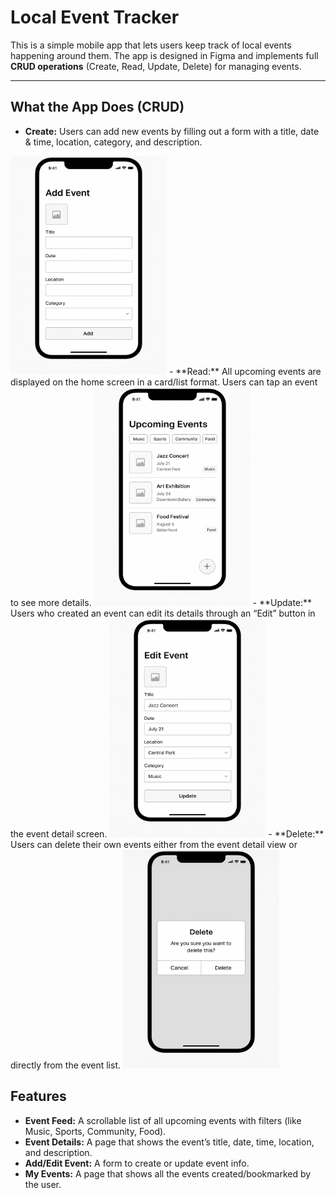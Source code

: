 #  Local Event Tracker  

This is a simple mobile app that lets users keep track of local events happening around them. The app is designed in Figma and implements full **CRUD operations** (Create, Read, Update, Delete) for managing events.  

---

##  What the App Does (CRUD)  

- **Create:** Users can add new events by filling out a form with a title, date & time, location, category, and description.
<img src="assets/images/Add_screen.png" alt="Add Event" width="250" height="350"/>
- **Read:** All upcoming events are displayed on the home screen in a card/list format. Users can tap an event to see more details.
<img src="assets/images/View_screen.png" alt="Read Event" width="250" height="350"/>
- **Update:** Users who created an event can edit its details through an “Edit” button in the event detail screen.
<img src="assets/images/Edit_screen.png" alt="Edit Event" width="250" height="350"/>
- **Delete:** Users can delete their own events either from the event detail view or directly from the event list.  
<img src="assets/images/Delete_screen.png" alt="Delete Event" width="250" height="350"/>

##  Features  

- **Event Feed:** A scrollable list of all upcoming events with filters (like Music, Sports, Community, Food).  
- **Event Details:** A page that shows the event’s title, date, time, location, and description.  
- **Add/Edit Event:** A form to create or update event info.  
- **My Events:** A page that shows all the events created/bookmarked by the user.   
